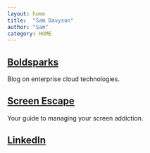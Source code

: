 ```yaml
---
layout: home
title:  "Sam Davyson"
author: "Sam"
category: HOME
---
```



## [Boldsparks](http://boldsparks.com)
Blog on enterprise cloud technologies.


## [Screen Escape](http://screenescape.com)
Your guide to managing your screen addiction.

## [LinkedIn](https://www.linkedin.com/in/davyson/)
